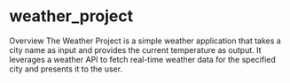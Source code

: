 # weather_project
Overview
The Weather Project is a simple weather application that takes a city name as input and provides the current temperature as output. 
It leverages a weather API to fetch real-time weather data for the specified city and presents it to the user.
